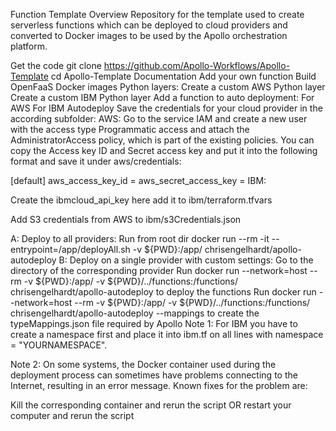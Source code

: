 Function Template
Overview
Repository for the template used to create serverless functions which can be deployed to cloud providers and converted to Docker images to be used by the Apollo orchestration platform.

Get the code
git clone https://github.com/Apollo-Workflows/Apollo-Template
cd Apollo-Template
Documentation
Add your own function
Build OpenFaaS Docker images
Python layers:
Create a custom AWS Python layer
Create a custom IBM Python layer
Add a function to auto deployment:
For AWS
For IBM
Autodeploy
Save the credentials for your cloud provider in the according subfolder:
AWS: Go to the service IAM and create a new user with the access type Programmatic access and attach the AdministratorAccess policy, which is part of the existing policies. You can copy the Access key ID and Secret access key and put it into the following format and save it under aws/credentials:

[default]
aws_access_key_id = <Your access key ID>
aws_secret_access_key = <Your secret access key>
IBM:

Create the ibmcloud_api_key here add it to ibm/terraform.tfvars

Add S3 credentials from AWS to ibm/s3Credentials.json

A: Deploy to all providers: Run from root dir docker run --rm -it --entrypoint=/app/deployAll.sh -v ${PWD}:/app/ chrisengelhardt/apollo-autodeploy
B: Deploy on a single provider with custom settings:
Go to the directory of the corresponding provider
Run docker run --network=host --rm -v ${PWD}:/app/ -v ${PWD}/../functions:/functions/ chrisengelhardt/apollo-autodeploy to deploy the functions
Run docker run --network=host --rm -v ${PWD}:/app/ -v ${PWD}/../functions:/functions/ chrisengelhardt/apollo-autodeploy --mappings to create the typeMappings.json file required by Apollo
Note 1: For IBM you have to create a namespace first and place it into ibm.tf on all lines with namespace = "YOURNAMESPACE".

Note 2: On some systems, the Docker container used during the deployment process can sometimes have problems connecting to the Internet, resulting in an error message. Known fixes for the problem are:

Kill the corresponding container and rerun the script
OR restart your computer and rerun the script
